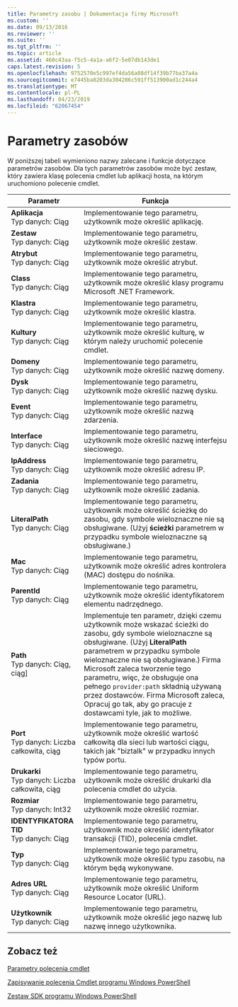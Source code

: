 ```yaml
---
title: Parametry zasobu | Dokumentacja firmy Microsoft
ms.custom: ''
ms.date: 09/13/2016
ms.reviewer: ''
ms.suite: ''
ms.tgt_pltfrm: ''
ms.topic: article
ms.assetid: 460c43aa-f5c5-4a1a-a6f2-5e07db143de1
caps.latest.revision: 5
ms.openlocfilehash: 9752570e5c997ef4da56a08df14f39b77ba37a4a
ms.sourcegitcommit: e7445ba8203da304286c591ff513900ad1c244a4
ms.translationtype: MT
ms.contentlocale: pl-PL
ms.lasthandoff: 04/23/2019
ms.locfileid: "62067454"
---
```

# <a name="resource-parameters"></a>Parametry zasobów

W poniższej tabeli wymieniono nazwy zalecane i funkcje dotyczące parametrów zasobów. Dla tych parametrów zasobów może być zestaw, który zawiera klasę polecenia cmdlet lub aplikacji hosta, na którym uruchomiono polecenie cmdlet.

|Parametr|Funkcja|
|---|---|
|**Aplikacja**<br>Typ danych: Ciąg|Implementowanie tego parametru, użytkownik może określić aplikację.|
|**Zestaw**<br>Typ danych: Ciąg|Implementowanie tego parametru, użytkownik może określić zestaw.|
|**Atrybut**<br>Typ danych: Ciąg|Implementowanie tego parametru, użytkownik może określić atrybut.|
|**Class**<br>Typ danych: Ciąg|Implementowanie tego parametru, użytkownik może określić klasy programu Microsoft .NET Framework.|
|**Klastra**<br>Typ danych: Ciąg|Implementowanie tego parametru, użytkownik może określić klastra.|
|**Kultury**<br>Typ danych: Ciąg|Implementowanie tego parametru, użytkownik może określić kulturę, w którym należy uruchomić polecenie cmdlet.|
|**Domeny**<br>Typ danych: Ciąg|Implementowanie tego parametru, użytkownik może określić nazwę domeny.|
|**Dysk**<br>Typ danych: Ciąg|Implementowanie tego parametru, użytkownik może określić nazwę dysku.|
|**Event**<br>Typ danych: Ciąg|Implementowanie tego parametru, użytkownik może określić nazwą zdarzenia.|
|**Interface**<br>Typ danych: Ciąg|Implementowanie tego parametru, użytkownik może określić nazwę interfejsu sieciowego.|
|**IpAddress**<br>Typ danych: Ciąg|Implementowanie tego parametru, użytkownik może określić adresu IP.|
|**Zadania**<br>Typ danych: Ciąg|Implementowanie tego parametru, użytkownik może określić zadania.|
|**LiteralPath**<br>Typ danych: Ciąg|Implementowanie tego parametru, użytkownik może określić ścieżkę do zasobu, gdy symbole wieloznaczne nie są obsługiwane. (Użyj **ścieżki** parametrem w przypadku symbole wieloznaczne są obsługiwane.)|
|**Mac**<br>Typ danych: Ciąg|Implementowanie tego parametru, użytkownik może określić adres kontrolera (MAC) dostępu do nośnika.|
|**ParentId**<br>Typ danych: Ciąg|Implementowanie tego parametru, użytkownik może określić identyfikatorem elementu nadrzędnego.|
|**Path**<br>Typ danych: Ciąg, ciąg]|Implementuje ten parametr, dzięki czemu użytkownik może wskazać ścieżki do zasobu, gdy symbole wieloznaczne są obsługiwane. (Użyj **LiteralPath** parametrem w przypadku symbole wieloznaczne nie są obsługiwane.) Firma Microsoft zaleca tworzenie tego parametru, więc, że obsługuje ona pełnego `provider:path` składnią używaną przez dostawców. Firma Microsoft zaleca, Opracuj go tak, aby go pracuje z dostawcami tyle, jak to możliwe.|
|**Port**<br>Typ danych: Liczba całkowita, ciąg|Implementowanie tego parametru, użytkownik może określić wartość całkowitą dla sieci lub wartości ciągu, takich jak "biztalk" w przypadku innych typów portu.|
|**Drukarki**<br>Typ danych: Liczba całkowita, ciąg|Implementowanie tego parametru, użytkownik może określić drukarki dla polecenia cmdlet do użycia.|
|**Rozmiar**<br>Typ danych: Int32|Implementowanie tego parametru, użytkownik może określić rozmiar.|
|**IDENTYFIKATORA TID**<br>Typ danych: Ciąg|Implementowanie tego parametru, użytkownik może określić identyfikator transakcji (TID), polecenia cmdlet.|
|**Typ**<br>Typ danych: Ciąg|Implementowanie tego parametru, użytkownik może określić typu zasobu, na którym będą wykonywane.|
|**Adres URL**<br>Typ danych: Ciąg|Implementowanie tego parametru, użytkownik może określić Uniform Resource Locator (URL).|
|**Użytkownik**<br>Typ danych: Ciąg|Implementowanie tego parametru, użytkownik może określić jego nazwę lub nazwę innego użytkownika.|

## <a name="see-also"></a>Zobacz też

[Parametry polecenia cmdlet](./cmdlet-parameters.md)

[Zapisywanie polecenia Cmdlet programu Windows PowerShell](./writing-a-windows-powershell-cmdlet.md)

[Zestaw SDK programu Windows PowerShell](../windows-powershell-reference.md)
